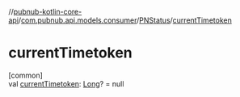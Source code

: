 //[pubnub-kotlin-core-api](../../../index.md)/[com.pubnub.api.models.consumer](../index.md)/[PNStatus](index.md)/[currentTimetoken](current-timetoken.md)

# currentTimetoken

[common]\
val [currentTimetoken](current-timetoken.md): [Long](https://kotlinlang.org/api/latest/jvm/stdlib/kotlin-stdlib/kotlin/-long/index.html)? = null
